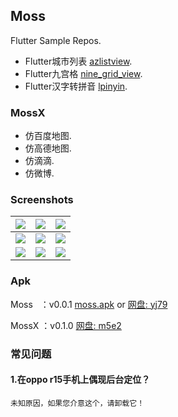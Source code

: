 ## Moss
Flutter Sample Repos.
* Flutter城市列表 [azlistview](https://github.com/flutterchina/azlistview).
* Flutter九宫格 [nine_grid_view](https://github.com/flutterchina/nine_grid_view).
* Flutter汉字转拼音 [lpinyin](https://github.com/flutterchina/lpinyin).

### MossX
* 仿百度地图.
* 仿高德地图.
* 仿滴滴.
* 仿微博.

### Screenshots
|![](https://s1.ax1x.com/2020/11/08/BTak38.png)|![](https://s1.ax1x.com/2020/11/08/BTa6DH.png)|![](https://s1.ax1x.com/2020/11/08/BTacbd.png)|
|:---:|:---:|:---:|
|![](https://s1.ax1x.com/2020/11/08/BTaeBj.png)|![](https://s1.ax1x.com/2020/11/08/BTaRUI.png)|![](https://s1.ax1x.com/2020/11/08/BTajP0.png)|
|![](https://s1.ax1x.com/2020/11/08/BTauEn.png)|![](https://s1.ax1x.com/2020/08/05/ar0fk4.gif)|![](https://s1.ax1x.com/2020/08/05/ar07X6.gif)|


### Apk

Moss&nbsp;&nbsp; ：v0.0.1 [moss.apk](https://github.com/Sky24n/Doc/blob/master/apks/moss.apk) or [网盘: yj79](https://pan.baidu.com/s/1LdGKcHlFAMsdKWk7U1jN_A)  

MossX ：v0.1.0 [网盘: m5e2](https://pan.baidu.com/s/1LdGKcHlFAMsdKWk7U1jN_A)

### 常见问题
#### 1.在oppo r15手机上偶现后台定位？
    未知原因，如果您介意这个，请卸载它！